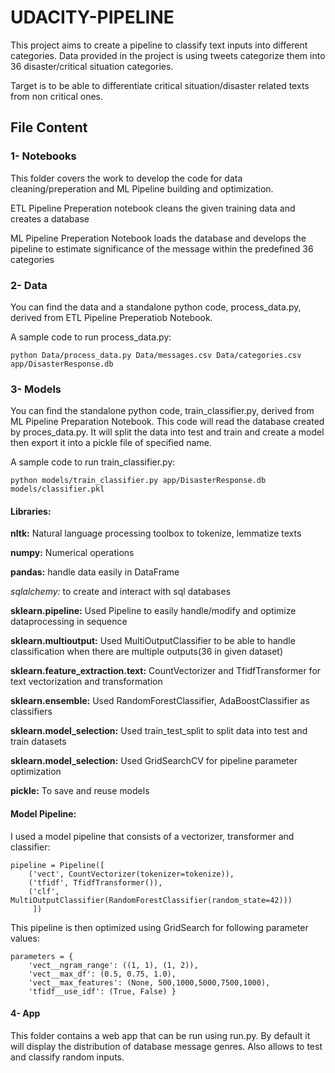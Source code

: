 # UDACITY-PIPELINE

This project aims to create a pipeline to classify text inputs into different categories. Data provided in the project is using tweets categorize them into 36 disaster/critical situation categories. 

Target is to be able to differentiate critical situation/disaster related texts from non critical ones.

## File Content

### 1- Notebooks 
This folder covers the work to develop the code for data cleaning/preperation and ML Pipeline building and optimization. 

ETL Pipeline Preperation notebook cleans the given training data and creates a database

ML Pipeline Preperation Notebook loads the database and develops the pipeline to estimate significance of the message within the predefined 36 categories

### 2- Data

You can find the data and a standalone python code, process_data.py, derived from ETL Pipeline Preperatiob Notebook.

A sample code to run process_data.py:

	python Data/process_data.py Data/messages.csv Data/categories.csv app/DisasterResponse.db


### 3- Models

You can find the standalone python code, train_classifier.py, derived from ML Pipeline Preparation Notebook. This code will read the database created by proces_data.py. It will split the data into test and train and create a model then export it into a pickle file of specified name.

A sample code to run train_classifier.py:

	python models/train_classifier.py app/DisasterResponse.db models/classifier.pkl

#### Libraries:

**nltk:** Natural language processing toolbox to tokenize, lemmatize texts

**numpy:** Numerical operations

**pandas:** handle data easily in DataFrame

*sqlalchemy:* to create and interact with sql databases

**sklearn.pipeline:** Used Pipeline to easily handle/modify and optimize dataprocessing in sequence

**sklearn.multioutput:** Used MultiOutputClassifier to be able to handle classification when there are multiple outputs(36 in given dataset)

**sklearn.feature_extraction.text:** CountVectorizer and TfidfTransformer for text vectorization and transformation

**sklearn.ensemble:** Used RandomForestClassifier, AdaBoostClassifier as classifiers

**sklearn.model_selection:** Used train_test_split to split data into test and train datasets

**sklearn.model_selection:** Used GridSearchCV for pipeline parameter optimization

**pickle:** To save and reuse models

#### Model Pipeline: 

I used a model pipeline that consists of a vectorizer, transformer and classifier:

    pipeline = Pipeline([
        ('vect', CountVectorizer(tokenizer=tokenize)),
        ('tfidf', TfidfTransformer()),
        ('clf', MultiOutputClassifier(RandomForestClassifier(random_state=42)))
         ])

This pipeline is then optimized using GridSearch for following parameter values:

	parameters = {
		'vect__ngram_range': ((1, 1), (1, 2)),
		'vect__max_df': (0.5, 0.75, 1.0),
		'vect__max_features': (None, 500,1000,5000,7500,1000),
		'tfidf__use_idf': (True, False) }



#### 4- App

This folder contains a web app that can be run using run.py. By default it will display the distribution of database message genres. Also allows to test and classify random inputs.
